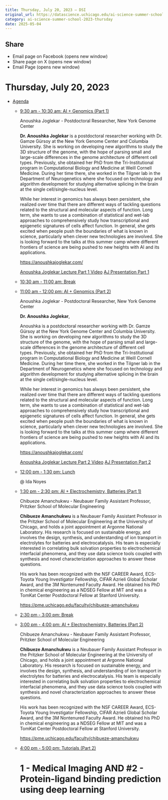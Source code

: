 ```yaml
---
title: Thursday, July 20, 2023 – DSI
original_url: https://datascience.uchicago.edu/ai-science-summer-school-2023-thursday
category: ai-science-summer-school-2023-thursday
date: 2025-05-04
---
```


## Share

* Email page on Facebook (opens new window)
* Share page on X (opens new window)
* Email Page (opens new window)

<!-- Table-like structure detected -->

# Thursday, July 20, 2023

* [Agenda](#)

  * [9:30 am - 10:30 am: AI + Genomics (Part 1)](#accordion-tab-0) 

    Anoushka Joglekar - Postdoctoral Researcher, New York Genome Center

    **Dr. Anoushka Joglekar** is a postdoctoral researcher working with Dr. Gamze Gürsoy at the New York Genome Center and Columbia University. She is working on developing new algorithms to study the 3D structure of the genome, with the hope of parsing small and large-scale differences in the genome architecture of different cell types. Previously, she obtained her PhD from the Tri-Institutional program in Computational Biology and Medicine at Weill Cornell Medicine. During her time there, she worked in the Tilgner lab in the Department of Neurogenetics where she focused on technology and algorithm development for studying alternative splicing in the brain at the single cell/single-nucleus level.

    While her interest in genomics has always been persistent, she realized over time that there are different ways of tackling questions related to the structural and molecular aspects of function. Long term, she wants to use a combination of statistical and wet-lab approaches to comprehensively study how transcriptional and epigenetic signatures of cells affect function. In general, she gets excited when people push the boundaries of what is known in science, particularly when clever new technologies are involved. She is looking forward to the talks at this summer camp where different frontiers of science are being pushed to new heights with AI and its applications.

    <https://anoushkajoglekar.com/>

    [Anoushka Joglekar Lecture Part 1 Video](https://www.youtube.com/watch?v=3InpfJgy37Y)
    [AJ Presentation Part 1](https://uchicago.box.com/s/yrh1u2qxwq342akd08hi07i4sryuivxl)
  * [10:30 am - 11:00 am: Break](#accordion-tab-1)
  * [11:00 am - 12:00 pm: AI + Genomics (Part 2)](#accordion-tab-2) 

    Anoushka Joglekar - Postdoctoral Researcher, New York Genome Center

    **Dr. Anoushka Joglekar**,

    Anoushka is a postdoctoral researcher working with Dr. Gamze Gürsoy at the New York Genome Center and Columbia University. She is working on developing new algorithms to study the 3D structure of the genome, with the hope of parsing small and large-scale differences in the genome architecture of different cell types. Previously, she obtained her PhD from the Tri-Institutional program in Computational Biology and Medicine at Weill Cornell Medicine. During her time there, she worked in the Tilgner lab in the Department of Neurogenetics where she focused on technology and algorithm development for studying alternative splicing in the brain at the single cell/single-nucleus level.

    While her interest in genomics has always been persistent, she realized over time that there are different ways of tackling questions related to the structural and molecular aspects of function. Long term, she wants to use a combination of statistical and wet-lab approaches to comprehensively study how transcriptional and epigenetic signatures of cells affect function. In general, she gets excited when people push the boundaries of what is known in science, particularly when clever new technologies are involved. She is looking forward to the talks at this summer camp where different frontiers of science are being pushed to new heights with AI and its applications.

    <https://anoushkajoglekar.com/>

    [Anoushka Joglekar Lecture Part 2 Video](https://www.youtube.com/watch?v=e2BuuoSVM0Q)
    [AJ Presentation Part 2](https://uchicago.box.com/s/8xbeufjezfrw5xafiuoo2z4w0fx2k2tv)
  * [12:00 pm - 1:30 pm: Lunch](#accordion-tab-3) 

    @ Ida Noyes
  * [1:30 pm - 2:30 pm: AI + Electrochemistry, Batteries (Part 1)](#accordion-tab-4) 

    Chibueze Amanchukwu - Neubauer Family Assistant Professor, Pritzker School of Molecular Engineering

    **Chibueze Amanchukwu** is a Neubauer Family Assistant Professor in the Pritzker School of Molecular Engineering at the University of Chicago, and holds a joint appointment at Argonne National Laboratory. His research is focused on sustainable energy, and involves the design, synthesis, and understanding of ion transport in electrolytes for batteries and electrocatalysis. His team is especially interested in correlating bulk solvation properties to electrochemical interfacial phenomena, and they use data science tools coupled with synthesis and novel characterization approaches to answer these questions.

    His work has been recognized with the NSF CAREER Award, ECS-Toyota Young Investigator Fellowship, CIFAR Azrieli Global Scholar Award, and the 3M Nontenured Faculty Award. He obtained his PhD in chemical engineering as a NDSEG Fellow at MIT and was a TomKat Center Postdoctoral Fellow at Stanford University.

    <https://pme.uchicago.edu/faculty/chibueze-amanchukwu>
  * [2:30 pm - 3:00 pm: Break](#accordion-tab-5)
  * [3:00 pm - 4:00 pm: AI + Electrochemistry, Batteries (Part 2)](#accordion-tab-6) 

    Chibueze Amanchukwu - Neubauer Family Assistant Professor, Pritzker School of Molecular Engineering

    **Chibueze Amanchukwu** is a Neubauer Family Assistant Professor in the Pritzker School of Molecular Engineering at the University of Chicago, and holds a joint appointment at Argonne National Laboratory. His research is focused on sustainable energy, and involves the design, synthesis, and understanding of ion transport in electrolytes for batteries and electrocatalysis. His team is especially interested in correlating bulk solvation properties to electrochemical interfacial phenomena, and they use data science tools coupled with synthesis and novel characterization approaches to answer these questions.

    His work has been recognized with the NSF CAREER Award, ECS-Toyota Young Investigator Fellowship, CIFAR Azrieli Global Scholar Award, and the 3M Nontenured Faculty Award. He obtained his PhD in chemical engineering as a NDSEG Fellow at MIT and was a TomKat Center Postdoctoral Fellow at Stanford University.

    <https://pme.uchicago.edu/faculty/chibueze-amanchukwu>
  * [4:00 pm - 5:00 pm: Tutorials (Part 2)](#accordion-tab-7) 

    # 1 - Medical Imaging AND #2 - Protein-ligand binding prediction using deep learning